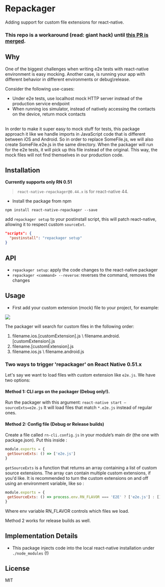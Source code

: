 # Repackager
Adding support for custom file extensions for react-native.

### This repo is a workaround (read: giant hack) until [this PR is merged](https://github.com/facebook/react-native/pull/16948).

## Why

One of the biggest challenges when writing e2e tests with react-native environment is easy mocking.
Another case, is running your app with different behavior in different environments or debug\release.

Consider the following use-cases:
* Under e2e tests, use localhost mock HTTP server instead of the production service endpoint
* When running ios simulator, instead of natively accessing the contacts on the device, return mock contacts
<br/>
In order to make it super easy to mock stuff for tests, this package approach it like we handle imports in JavaScript code that is different between iOS and Android.
So in order to replace SomeFile.js, we will also create SomeFile.e2e.js in the same directory.
When the packager will run for the e2e tests, it will pick up this file instead of the original. This way, the mock files will not find themselves in our production code.

## Installation

**Currently supports only RN 0.51**
> `react-native-repackager@0.44.x` is for react-native 44.

* Install the package from npm

```
npm install react-native-repackager --save
```

add `repackager setup` to your postinstall script, this will patch react-native, allowing it to respect custom `sourceExt`.

```json
"scripts": {
  "postinstall": "repackager setup"
}
```

## API

* `repackager setup`: apply the code changes to the react-native packager
* `repackager <command> --reverse`: reverses the command, removes the changes

## Usage

* First add your custom extension (mock) file to your project, for example:

<img src="http://i.imgur.com/g8AU012.png"/>

The packager will search for custom files in the following order:
 1) filename.ios.[customExtension].js \ filename.android.[customExtension].js
 2) filename.[customExtension].js
 3) filename.ios.js \ filename.android.js


### Two ways to trigger 'repackager' on React Native 0.51.x

Let's say we want to load files with custom extension like `e2e.js`. We have two options:
#### Method 1: CLI args on the packager (Debug only!).
Run the packager with this argument:
`react-native start —sourceExts=e2e.js`
It will load files that match `*.e2e.js` instead of regular ones.

#### Method 2: Config file (Debug or Release builds)
Create a file called `rn-cli.config.js` in your module’s main dir (the one with package.json).
Put this inside :
```js
module.exports = {
 getSourceExts: () => ['e2e.js']
}
```
`getSourceExts` is a function that returns an array containing a list of custom source extensions. The array can contain multiple custom extensions, if you'd like.
It is recommended to turn the custom extensions on and off using an environment variable, like so :

```js
module.exports = {
 getSourceExts: () => process.env.RN_FLAVOR === 'E2E' ? ['e2e.js'] : []
}
```
Where env variable RN_FLAVOR controls which files we load.

Method 2 works for release builds as well.

## Implementation Details

* This package injects code into the local react-native installation under `./node_modules` (!)

## License

MIT
